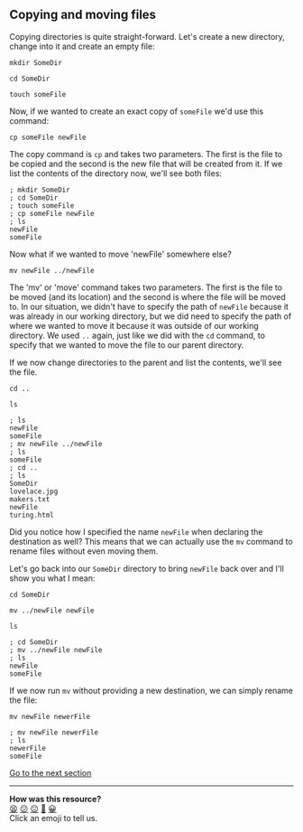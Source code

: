 ## Copying and moving files
Copying directories is quite straight-forward. Let's create a new directory, change into it and create an empty file:

`mkdir SomeDir`

`cd SomeDir`

`touch someFile`

Now, if we wanted to create an exact copy of `someFile` we'd use this command:

`cp someFile newFile`

The copy command is `cp` and takes two parameters. The first is the file to be copied and the second is the new file that will be created from it. If we list the contents of the directory now, we'll see both files:

```shell
; mkdir SomeDir
; cd SomeDir
; touch someFile
; cp someFile newFile
; ls
newFile
someFile

```

Now what if we wanted to move 'newFile' somewhere else?

`mv newFile ../newFile`

The 'mv' or 'move' command takes two parameters. The first is the file to be moved (and its location) and the second is where the file will be moved to. In our situation, we didn't have to specify the path of `newFile` because it was already in our working directory, but we did need to specify the path of where we wanted to move it because it was outside of our working directory. We used `..` again, just like we did with the `cd` command, to specify that we wanted to move the file to our parent directory.

If we now change directories to the parent and list the contents, we'll see the file.

`cd ..`

`ls`

```shell
; ls
newFile
someFile
; mv newFile ../newFile
; ls
someFile
; cd ..
; ls
SomeDir
lovelace.jpg
makers.txt
newFile
turing.html

```

Did you notice how I specified the name `newFile` when declaring the destination as well? This means that we can actually use the `mv` command to rename files without even moving them.

Let's go back into our `SomeDir` directory to bring `newFile` back over and I'll show you what I mean:

`cd SomeDir`

`mv ../newFile newFile`

`ls`

```shell
; cd SomeDir
; mv ../newFile newFile
; ls
newFile
someFile

```

If we now run `mv` without providing a new destination, we can simply rename the file:

`mv newFile newerFile`

```shell
; mv newFile newerFile
; ls
newerFile
someFile

```

[Go to the next section](./11_viewing_files.md)


<!-- BEGIN GENERATED SECTION DO NOT EDIT -->

---

**How was this resource?**  
[😫](https://airtable.com/shrUJ3t7KLMqVRFKR?prefill_Repository=course&prefill_File=foundations/command_line/10_copying_and_moving_files.md&prefill_Sentiment=😫) [😕](https://airtable.com/shrUJ3t7KLMqVRFKR?prefill_Repository=course&prefill_File=foundations/command_line/10_copying_and_moving_files.md&prefill_Sentiment=😕) [😐](https://airtable.com/shrUJ3t7KLMqVRFKR?prefill_Repository=course&prefill_File=foundations/command_line/10_copying_and_moving_files.md&prefill_Sentiment=😐) [🙂](https://airtable.com/shrUJ3t7KLMqVRFKR?prefill_Repository=course&prefill_File=foundations/command_line/10_copying_and_moving_files.md&prefill_Sentiment=🙂) [😀](https://airtable.com/shrUJ3t7KLMqVRFKR?prefill_Repository=course&prefill_File=foundations/command_line/10_copying_and_moving_files.md&prefill_Sentiment=😀)  
Click an emoji to tell us.

<!-- END GENERATED SECTION DO NOT EDIT -->
